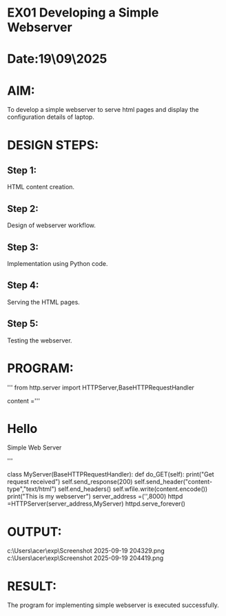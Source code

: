 # EX01 Developing a Simple Webserver

# Date:19\09\2025
# AIM:
To develop a simple webserver to serve html pages and display the configuration details of laptop.

# DESIGN STEPS:
## Step 1:
HTML content creation.

## Step 2:
Design of webserver workflow.

## Step 3:
Implementation using Python code.

## Step 4:
Serving the HTML pages.

## Step 5:
Testing the webserver.

# PROGRAM:
'''
from http.server import HTTPServer,BaseHTTPRequestHandler

content ='''<html>
<title> EXPERIMENT 1 </title>
<link rel="stylesheet"
href="style.css"
</head>
<body>
<h1>Hello</h1>
<P> Simple Web Server </P>
</body>
</html>'''

class MyServer(BaseHTTPRequestHandler):
    def do_GET(self):
        print("Get request received")
        self.send_response(200)
        self.send_header("content-type","text/html")
        self.end_headers()
        self.wfile.write(content.encode())
print("This is my webserver")
server_address =('',8000)
httpd =HTTPServer(server_address,MyServer)
httpd.serve_forever()
# OUTPUT:
c:\Users\acer\exp\Screenshot 2025-09-19 204329.png
c:\Users\acer\exp\Screenshot 2025-09-19 204419.png
# RESULT:
The program for implementing simple webserver is executed successfully.

